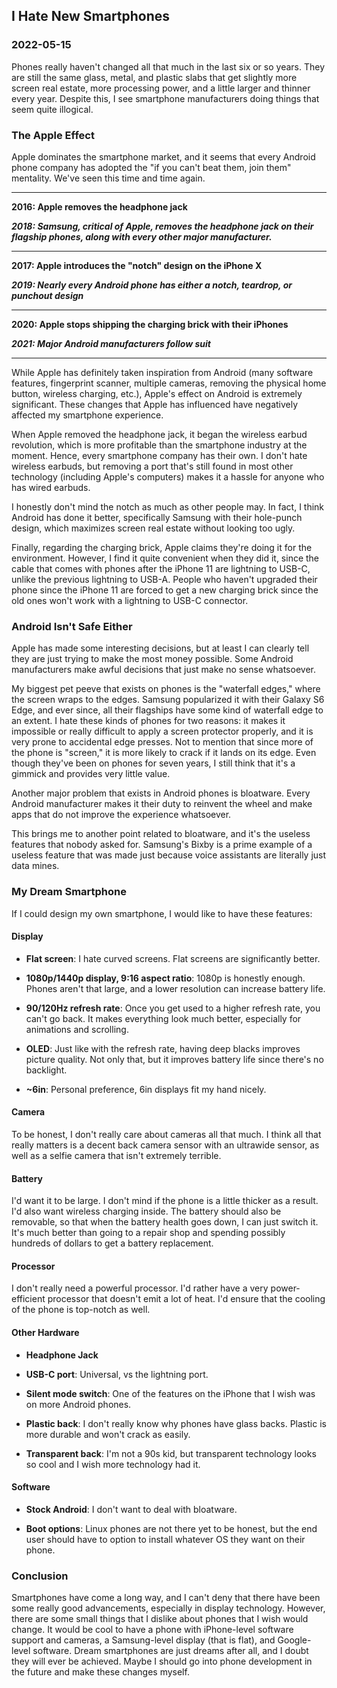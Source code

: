 <!---
title:I Hate New Smartphones
date:Sun, 15 May 2022 13:00:00 EST
description:A criticism of the smartphone market after 10 years and what I would change
--->

## I Hate New Smartphones

### 2022-05-15

Phones really haven't changed all that much in the last six or so years. They are still the same glass, metal, and plastic slabs that get slightly more screen real estate, more processing power, and a little larger and thinner every year. Despite this, I see smartphone manufacturers doing things that seem quite illogical.

### The Apple Effect

Apple dominates the smartphone market, and it seems that every Android phone company has adopted the "if you can't beat them, join them" mentality. We've seen this time and time again.

---

**2016: Apple removes the headphone jack**

**_2018: Samsung, critical of Apple, removes the headphone jack on their flagship phones, along with every other major manufacturer._**

---

**2017: Apple introduces the "notch" design on the iPhone X**

**_2019: Nearly every Android phone has either a notch, teardrop, or punchout design_**

---

**2020: Apple stops shipping the charging brick with their iPhones**

**_2021: Major Android manufacturers follow suit_**

---

While Apple has definitely taken inspiration from Android (many software features, fingerprint scanner, multiple cameras, removing the physical home button, wireless charging, etc.), Apple's effect on Android is extremely significant. These changes that Apple has influenced have negatively affected my smartphone experience.

When Apple removed the headphone jack, it began the wireless earbud revolution, which is more profitable than the smartphone industry at the moment. Hence, every smartphone company has their own. I don't hate wireless earbuds, but removing a port that's still found in most other technology (including Apple's computers) makes it a hassle for anyone who has wired earbuds.

I honestly don't mind the notch as much as other people may. In fact, I think Android has done it better, specifically Samsung with their hole-punch design, which maximizes screen real estate without looking too ugly.

Finally, regarding the charging brick, Apple claims they're doing it for the environment. However, I find it quite convenient when they did it, since the cable that comes with phones after the iPhone 11 are lightning to USB-C, unlike the previous lightning to USB-A. People who haven't upgraded their phone since the iPhone 11 are forced to get a new charging brick since the old ones won't work with a lightning to USB-C connector.

### Android Isn't Safe Either

Apple has made some interesting decisions, but at least I can clearly tell they are just trying to make the most money possible. Some Android manufacturers make awful decisions that just make no sense whatsoever.

My biggest pet peeve that exists on phones is the "waterfall edges," where the screen wraps to the edges. Samsung popularized it with their Galaxy S6 Edge, and ever since, all their flagships have some kind of waterfall edge to an extent. I hate these kinds of phones for two reasons: it makes it impossible or really difficult to apply a screen protector properly, and it is very prone to accidental edge presses. Not to mention that since more of the phone is "screen," it is more likely to crack if it lands on its edge. Even though they've been on phones for seven years, I still think that it's a gimmick and provides very little value.

Another major problem that exists in Android phones is bloatware. Every Android manufacturer makes it their duty to reinvent the wheel and make apps that do not improve the experience whatsoever.

This brings me to another point related to bloatware, and it's the useless features that nobody asked for. Samsung's Bixby is a prime example of a useless feature that was made just because voice assistants are literally just data mines.

### My Dream Smartphone

If I could design my own smartphone, I would like to have these features:

#### Display
- __Flat screen__: I hate curved screens. Flat screens are significantly better.

- __1080p/1440p display, 9:16 aspect ratio__: 1080p is honestly enough. Phones aren't that large, and a lower resolution can increase battery life.

- __90/120Hz refresh rate__: Once you get used to a higher refresh rate, you can't go back. It makes everything look much better, especially for animations and scrolling.

-  __OLED__: Just like with the refresh rate, having deep blacks improves picture quality. Not only that, but it improves battery life since there's no backlight.

- __~6in__: Personal preference, 6in displays fit my hand nicely.

#### Camera

To be honest, I don't really care about cameras all that much. I think all that really matters is a decent back camera sensor with an ultrawide sensor, as well as a selfie camera that isn't extremely terrible.

#### Battery

I'd want it to be large. I don't mind if the phone is a little thicker as a result. I'd also want wireless charging inside. The battery should also be removable, so that when the battery health goes down, I can just switch it. It's much better than going to a repair shop and spending possibly hundreds of dollars to get a battery replacement.

#### Processor

I don't really need a powerful processor. I'd rather have a very power-efficient processor that doesn't emit a lot of heat. I'd ensure that the cooling of the phone is top-notch as well.

#### Other Hardware

- __Headphone Jack__

- __USB-C port__: Universal, vs the lightning port.

- __Silent mode switch__: One of the features on the iPhone that I wish was on more Android phones.

- __Plastic back__: I don't really know why phones have glass backs. Plastic is more durable and won't crack as easily.

- __Transparent back__: I'm not a 90s kid, but transparent technology looks so cool and I wish more technology had it.

#### Software

- __Stock Android__: I don't want to deal with bloatware.

- __Boot options__: Linux phones are not there yet to be honest, but the end user should have to option to install whatever OS they want on their phone.

### Conclusion

Smartphones have come a long way, and I can't deny that there have been some really good advancements, especially in display technology. However, there are some small things that I dislike about phones that I wish would change. It would be cool to have a phone with iPhone-level software support and cameras, a Samsung-level display (that is flat), and Google-level software. Dream smartphones are just dreams after all, and I doubt they will ever be achieved. Maybe I should go into phone development in the future and make these changes myself.
